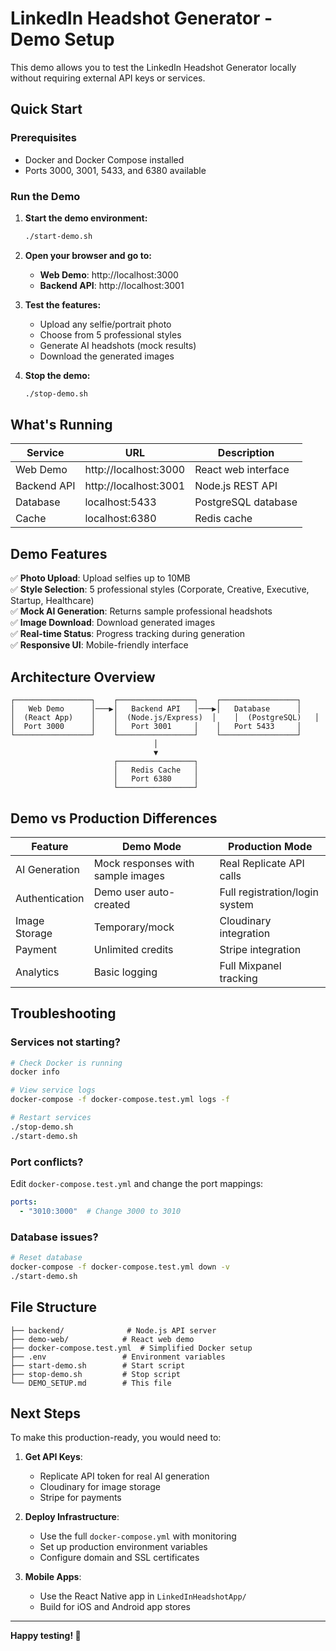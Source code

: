 # LinkedIn Headshot Generator - Demo Setup

This demo allows you to test the LinkedIn Headshot Generator locally without requiring external API keys or services.

## Quick Start

### Prerequisites
- Docker and Docker Compose installed
- Ports 3000, 3001, 5433, and 6380 available

### Run the Demo

1. **Start the demo environment:**
   ```bash
   ./start-demo.sh
   ```

2. **Open your browser and go to:**
   - **Web Demo**: http://localhost:3000
   - **Backend API**: http://localhost:3001

3. **Test the features:**
   - Upload any selfie/portrait photo
   - Choose from 5 professional styles
   - Generate AI headshots (mock results)
   - Download the generated images

4. **Stop the demo:**
   ```bash
   ./stop-demo.sh
   ```

## What's Running

| Service | URL | Description |
|---------|-----|-------------|
| Web Demo | http://localhost:3000 | React web interface |
| Backend API | http://localhost:3001 | Node.js REST API |
| Database | localhost:5433 | PostgreSQL database |
| Cache | localhost:6380 | Redis cache |

## Demo Features

✅ **Photo Upload**: Upload selfies up to 10MB  
✅ **Style Selection**: 5 professional styles (Corporate, Creative, Executive, Startup, Healthcare)  
✅ **Mock AI Generation**: Returns sample professional headshots  
✅ **Image Download**: Download generated images  
✅ **Real-time Status**: Progress tracking during generation  
✅ **Responsive UI**: Mobile-friendly interface  

## Architecture Overview

```
┌─────────────────┐    ┌─────────────────┐    ┌─────────────────┐
│   Web Demo      │───▶│   Backend API   │───▶│   Database      │
│  (React App)    │    │  (Node.js/Express)  │    │  (PostgreSQL)   │
│  Port 3000      │    │   Port 3001     │    │   Port 5433     │
└─────────────────┘    └─────────────────┘    └─────────────────┘
                                │
                                ▼
                       ┌─────────────────┐
                       │   Redis Cache   │
                       │   Port 6380     │
                       └─────────────────┘
```

## Demo vs Production Differences

| Feature | Demo Mode | Production Mode |
|---------|-----------|----------------|
| AI Generation | Mock responses with sample images | Real Replicate API calls |
| Authentication | Demo user auto-created | Full registration/login system |
| Image Storage | Temporary/mock | Cloudinary integration |
| Payment | Unlimited credits | Stripe integration |
| Analytics | Basic logging | Full Mixpanel tracking |

## Troubleshooting

### Services not starting?
```bash
# Check Docker is running
docker info

# View service logs
docker-compose -f docker-compose.test.yml logs -f

# Restart services
./stop-demo.sh
./start-demo.sh
```

### Port conflicts?
Edit `docker-compose.test.yml` and change the port mappings:
```yaml
ports:
  - "3010:3000"  # Change 3000 to 3010
```

### Database issues?
```bash
# Reset database
docker-compose -f docker-compose.test.yml down -v
./start-demo.sh
```

## File Structure

```
├── backend/              # Node.js API server
├── demo-web/            # React web demo
├── docker-compose.test.yml  # Simplified Docker setup
├── .env                 # Environment variables
├── start-demo.sh        # Start script
├── stop-demo.sh         # Stop script
└── DEMO_SETUP.md        # This file
```

## Next Steps

To make this production-ready, you would need to:

1. **Get API Keys**:
   - Replicate API token for real AI generation
   - Cloudinary for image storage
   - Stripe for payments

2. **Deploy Infrastructure**:
   - Use the full `docker-compose.yml` with monitoring
   - Set up production environment variables
   - Configure domain and SSL certificates

3. **Mobile Apps**:
   - Use the React Native app in `LinkedInHeadshotApp/`
   - Build for iOS and Android app stores

---

**Happy testing! 🚀**